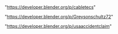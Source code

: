 "https://developer.blender.org/p/cabletecs"

"https://developer.blender.org/p/Greysonschultz72"

"https://developer.blender.org/p/usaaccidentclaim"

